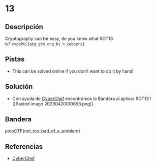 # 13




## Descripción
Cryptography can be easy, do you know what ROT13 is? `cvpbPGS{abg_gbb_onq_bs_n_ceboyrz}`

## Pistas
- This can be solved online if you don't want to do it by hand!

## Solución


- Con ayuda de  [CyberChef](https://gchq.github.io/CyberChef/#recipe=ROT13(true,true,false,13)&input=Y3ZwYlBHU3thYmdfZ2JiX29ucV9ic19uX2NlYm95cnp9) encontramos la Bandera al aplicar ROT13
![[Pasted image 20230420010853.png]]

## Bandera 
picoCTF{not_too_bad_of_a_problem}

## Referencias
- [CyberChef](https://gchq.github.io/CyberChef/#recipe=ROT13(true,true,false,13)&input=Y3ZwYlBHU3thYmdfZ2JiX29ucV9ic19uX2NlYm95cnp9)

